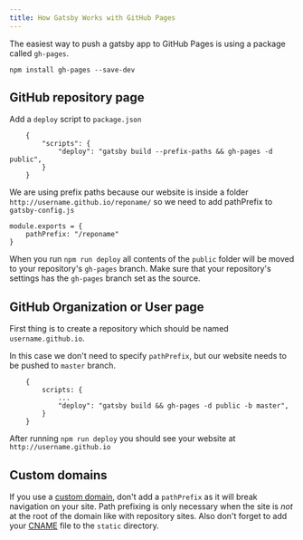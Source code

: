 ```yaml
---
title: How Gatsby Works with GitHub Pages
---
```


The easiest way to push a gatsby app to GitHub Pages is using a package called `gh-pages`.

`npm install gh-pages --save-dev`

## GitHub repository page

Add a `deploy` script to `package.json`

```
    {
        "scripts": {
            "deploy": "gatsby build --prefix-paths && gh-pages -d public",
        }
    }
```

We are using prefix paths because our website is inside a folder `http://username.github.io/reponame/` so we need to add pathPrefix to `gatsby-config.js`

```
module.exports = {
    pathPrefix: "/reponame"
}
```

When you run `npm run deploy` all contents of the `public` folder will be moved to your repository's `gh-pages` branch. Make sure that your repository's settings has the `gh-pages` branch set as the source.

## GitHub Organization or User page

First thing is to create a repository which should be named `username.github.io`.

In this case we don't need to specify `pathPrefix`, but our website needs to be pushed to `master` branch.

```
    {
        scripts: {
            ...
            "deploy": "gatsby build && gh-pages -d public -b master",
        }
    }
```

After running `npm run deploy` you should see your website at `http://username.github.io`

## Custom domains

If you use a [custom domain](https://help.github.com/articles/using-a-custom-domain-with-github-pages/), don't add a `pathPrefix` as it will break navigation on your site. Path prefixing is only necessary when the site is _not_ at the root of the domain like with repository sites. Also don't forget to add your [CNAME](https://help.github.com/articles/troubleshooting-custom-domains/#github-repository-setup-errors) file to the `static` directory.
